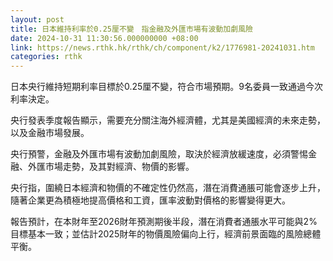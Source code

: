 ```yaml
---
layout: post
title: 日本維持利率於0.25厘不變　指金融及外匯市場有波動加劇風險
date: 2024-10-31 11:30:56.000000000 +08:00
link: https://news.rthk.hk/rthk/ch/component/k2/1776981-20241031.htm
categories: rthk
---
```


日本央行維持短期利率目標於0.25厘不變，符合市場預期。9名委員一致通過今次利率決定。

央行發表季度報告顯示，需要充分關注海外經濟體，尤其是美國經濟的未來走勢，以及金融市場發展。

央行預警，金融及外匯市場有波動加劇風險，取決於經濟放緩速度，必須警惕金融、外匯市場走勢，及其對經濟、物價的影響。

央行指，圍繞日本經濟和物價的不確定性仍然高，潛在消費通脹可能會逐步上升，隨著企業更為積極地提高價格和工資，匯率波動對價格的影響變得更大。

報告預計，在本財年至2026財年預測期後半段，潛在消費者通脹水平可能與2%目標基本一致；並估計2025財年的物價風險偏向上行，經濟前景面臨的風險總體平衡。
